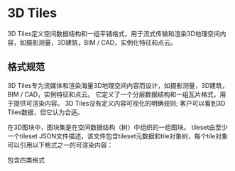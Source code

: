 # 3D Tiles

3D Tiles定义空间数据结构和一组平铺格式，用于流式传输和渲染3D地理空间内容，如摄影测量，3D建筑，BIM / CAD，实例化特征和点云。

## 格式规范
3D Tiles专为流媒体和渲染海量3D地理空间内容而设计，如摄影测量，3D建筑，BIM / CAD，实例特征和点云。 它定义了一个分层数据结构和一组瓦片格式，用于提供可渲染内容。 3D Tiles没有定义内容可视化的明确规则; 客户可以看到3D Tiles数据，但它认为合适。

在3D图块中，图块集是在空间数据结构（树）中组织的一组图块。 tileset由至少一个tileset JSON文件描述，该文件包含tileset元数据和tile对象树，每个tile对象可以引用以下格式之一的可渲染内容：

包含四类格式

